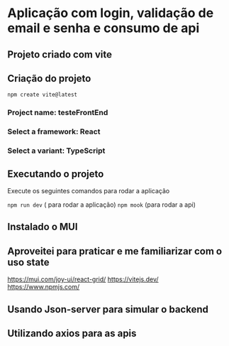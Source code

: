 # Aplicação com login, validação de email e senha e consumo de api 


## Projeto criado com vite 

## Criação do projeto
``` npm create vite@latest ```
### Project name: testeFrontEnd
### Select a framework: React 
### Select a variant: TypeScript

## Executando o projeto
 Execute os seguintes comandos para rodar a aplicação
 
``` npm run dev ``` ( para rodar a aplicação) 
`` npm mook `` (para rodar a api)


## Instalado o MUI
## Aproveitei para praticar e me familiarizar com o uso state

 
https://mui.com/joy-ui/react-grid/
https://vitejs.dev/
https://www.npmjs.com/


## Usando Json-server para simular o backend

## Utilizando axios para as apis


